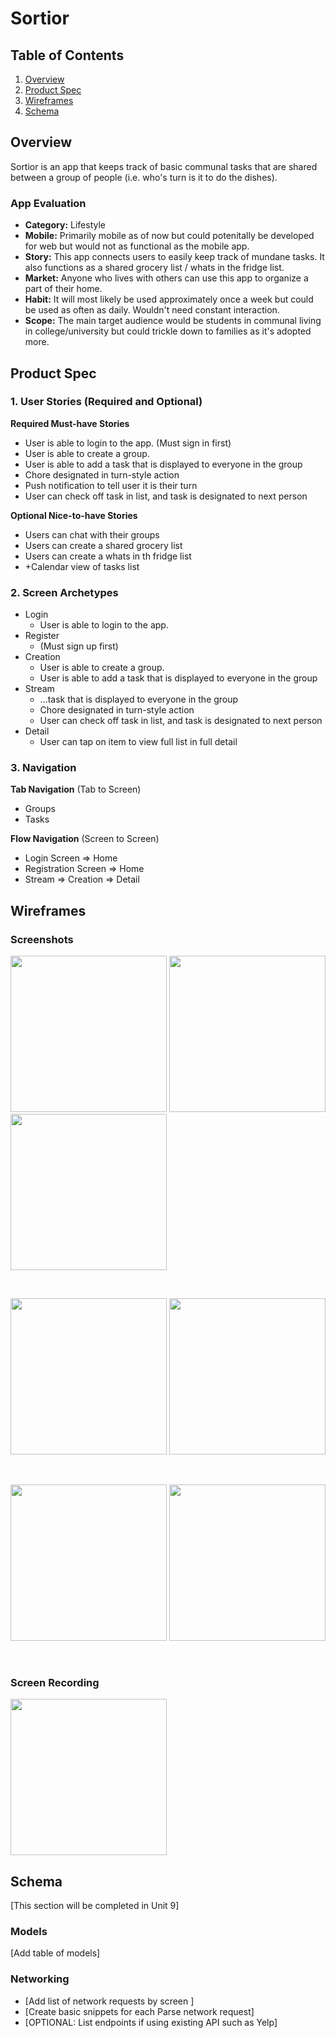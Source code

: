 # Sortior

## Table of Contents
1. [Overview](#Overview)
1. [Product Spec](#Product-Spec)
1. [Wireframes](#Wireframes)
2. [Schema](#Schema)

## Overview
Sortior is an app that keeps track of basic communal tasks that are shared between a group of people (i.e. who's turn is it to do the dishes).

### App Evaluation
- **Category:** Lifestyle
- **Mobile:** Primarily mobile as of now but could potenitally be developed for web but would not as functional as the mobile app.
- **Story:** This app connects users to easily keep track of mundane tasks. It also functions as a shared grocery list / whats in the fridge list.
- **Market:** Anyone who lives with others can use this app to organize a part of their home.
- **Habit:** It will most likely be used approximately once a week but could be used as often as daily. Wouldn't need constant interaction.
- **Scope:** The main target audience would be students in communal living in college/university but could trickle down to families as it's adopted more.

## Product Spec

### 1. User Stories (Required and Optional)

**Required Must-have Stories**

* User is able to login to the app. (Must sign in first) 
* User is able to create a group.
* User is able to add a task that is displayed to everyone in the group
* Chore designated in turn-style action
* Push notification to tell user it is their turn
* User can check off task in list, and task is designated to next person

**Optional Nice-to-have Stories**

* Users can chat with their groups
* Users can create a shared grocery list
* Users can create a whats in th fridge list
* +Calendar view of tasks list

### 2. Screen Archetypes

* Login
   * User is able to login to the app. 
* Register
   * (Must sign up first) 
* Creation
    * User is able to create a group.
    * User is able to add a task that is displayed to everyone in the group
* Stream
    * ...task that is displayed to everyone in the group
    * Chore designated in turn-style action
    * User can check off task in list, and task is designated to next person
* Detail
    * User can tap on item to view full list in full detail

### 3. Navigation

**Tab Navigation** (Tab to Screen)

* Groups
* Tasks

**Flow Navigation** (Screen to Screen)

* Login Screen
=> Home
* Registration Screen
=> Home
* Stream
=> Creation
=> Detail

## Wireframes

### Screenshots

<p float="left">
  <img src="Screenshots/iPhone 11 Pro Max - First Screen.png" width=250>
  <img src="Screenshots/iPhone 11 Pro Max - Login.png" width=250> 
  <img src="Screenshots/iPhone 11 Pro Max - Signup.png" width=250>
</p>
</br>
<p float="left">
  <img src="Screenshots/iPhone 11 Pro Max - Tasks.png" width=250>
  <img src="Screenshots/iPhone 11 Pro Max - Tasks Detail.png" width=250>
</p>
</br>
<p float="left">
  <img src="Screenshots/iPhone 11 Pro Max - Groups.png" width=250>
  <img src="Screenshots/iPhone 11 Pro Max - Groups Detail.png" width=250>
</p>
</br>

### Screen Recording

<img src="http://g.recordit.co/L6iMC1iA2y.gif" width=250>



## Schema 
[This section will be completed in Unit 9]
### Models
[Add table of models]
### Networking
- [Add list of network requests by screen ]
- [Create basic snippets for each Parse network request]
- [OPTIONAL: List endpoints if using existing API such as Yelp]

